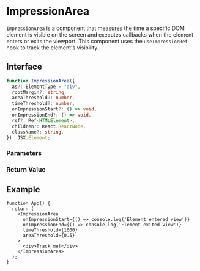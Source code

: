 # ImpressionArea

`ImpressionArea` is a component that measures the time a specific DOM element is visible on the screen and executes callbacks when the element enters or exits the viewport. This component uses the `useImpressionRef` hook to track the element's visibility.

## Interface
```ts
function ImpressionArea({
  as?: ElementType = "div",
  rootMargin?: string,
  areaThreshold?: number,
  timeThreshold?: number,
  onImpressionStart?: () => void,
  onImpressionEnd?: () => void,
  ref?: Ref<HTMLElement>,
  children?: React.ReactNode,
  className?: string,
}): JSX.Element;
```

### Parameters

<Interface
  name="as"
  type="ElementType"
  description="The HTML tag to render. Defaults to <code>div</code>."
/>

<Interface
  name="rootMargin"
  type="string"
  description="Margin to adjust the detection area."
/>

<Interface
  name="areaThreshold"
  type="number"
  description="Minimum ratio of the element that must be visible (0 to 1)."
/>

<Interface
  name="timeThreshold"
  type="number"
  description="Minimum time the element must be visible (in milliseconds)."
/>

<Interface
  name="onImpressionStart"
  type="() => void"
  description="Callback function executed when the element enters the view."
/>

<Interface
  name="onImpressionEnd"
  type="() => void"
  description="Callback function executed when the element exits the view."
/>

<Interface
  name="ref"
  type="Ref<HTMLElement>"
  description="Reference to the element."
/>

<Interface
  name="children"
  type="React.ReactNode"
  description="Child elements to be rendered inside the component."
/>

<Interface
  name="className"
  type="string"
  description="Additional class names for styling."
/>

### Return Value

<Interface
  name=""
  type="JSX.Element"
  description="React component that tracks the visibility of its child elements."
/>


## Example

```tsx
function App() {
  return (
    <ImpressionArea
      onImpressionStart={() => console.log('Element entered view')}
      onImpressionEnd={() => console.log('Element exited view')}
      timeThreshold={1000}
      areaThreshold={0.5}
    >
      <div>Track me!</div>
    </ImpressionArea>
  );
}
```
  